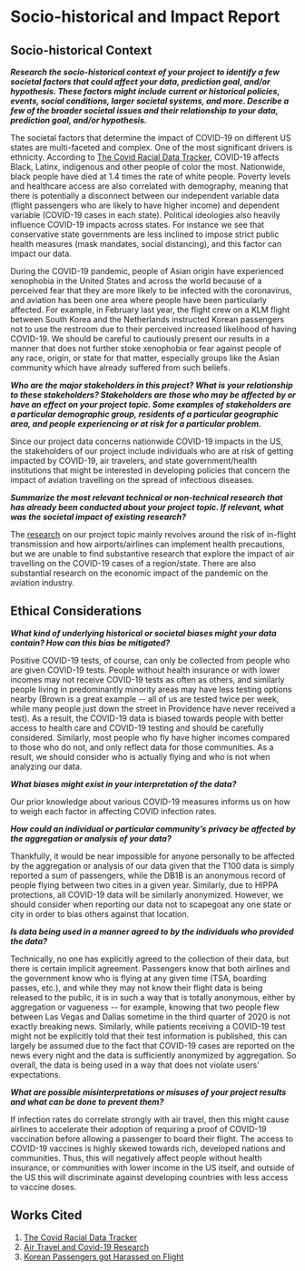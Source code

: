 # Socio-historical and Impact Report

## Socio-historical Context

***Research the socio-historical context of your project to identify a few societal factors that could affect your data, prediction goal, and/or hypothesis. These factors might include current or historical policies, events, social conditions, larger societal systems, and more. Describe a few of the broader societal issues and their relationship to your data, prediction goal, and/or hypothesis.***

The societal factors that determine the impact of COVID-19 on different US states are multi-faceted and complex. One of the most significant drivers is ethnicity.  According to [The Covid Racial Data Tracker](https://covidtracking.com/race), COVID-19 affects Black, Latinx, indigenous and other people of color the most. Nationwide, black people have died at 1.4 times the rate of white people. Poverty levels and healthcare access are also correlated with demography, meaning that there is potentially a disconnect between our independent variable data (flight passengers who are likely to have higher income) and dependent variable (COVID-19 cases in each state). Political ideologies also heavily influence COVID-19 impacts across states. For instance we see that conservative state governments are  less inclined to impose strict public health measures (mask mandates, social distancing), and this factor can impact our data.

During the COVID-19 pandemic, people of Asian origin have experienced xenophobia in the United States and across the world because of a perceived fear that they are more likely to be infected with the coronavirus, and aviation has been one area where people have been particularly affected. For example, in February last year, the flight crew on a KLM flight between South Korea and the Netherlands instructed Korean passengers not to use the restroom due to their perceived increased likelihood of having COVID-19.  We should be careful to cautiously present our results in a manner that does not further stoke xenophobia or fear against people of any race, origin, or state for that matter, especially groups like the Asian community which have already suffered from such beliefs.

***Who are the major stakeholders in this project? What is your relationship to these stakeholders? Stakeholders are those who may be affected by or have an effect on your project topic. Some examples of stakeholders are a particular demographic group, residents of a particular geographic area, and people experiencing or at risk for a particular problem.***

Since our project data concerns nationwide COVID-19 impacts in the US, the stakeholders of our project include  individuals who are at risk of getting impacted by COVID-19, air travelers, and state government/health institutions that might be interested in developing policies that concern the impact of aviation travelling on the spread of infectious diseases.

***Summarize the most relevant technical or non-technical research that has already been conducted about your project topic. If relevant, what was the societal impact of existing research?***

The [research](https://www.ncbi.nlm.nih.gov/pmc/articles/PMC7655026/) on our project topic mainly revolves around the risk of in-flight transmission and how airports/airlines can implement health precautions, but we are unable to find substantive research that explore the impact of air travelling on the COVID-19 cases of a region/state. There are also substantial research on the economic impact of the pandemic on the aviation industry.

## Ethical Considerations

***What kind of underlying historical or societal biases might your data contain? How can this bias be mitigated?***

Positive COVID-19 tests, of course, can only be collected from people who are given COVID-19 tests. People without health insurance or with lower incomes may not receive COVID-19 tests as often as others, and similarly people living in predominantly minority areas may have less testing options nearby (Brown is a great example -- all of us are tested twice per week, while many people just down the street in Providence have never received a test). As a result, the COVID-19 data is biased towards people with better access to health care and COVID-19 testing and should be carefully considered. Similarly, most people who fly have higher incomes compared to those who do not, and only reflect data for those communities. As a result, we should consider who is actually flying and who is not when analyzing our data.

***What biases might exist in your interpretation of the data?***

Our prior knowledge about various COVID-19 measures informs us on how to weigh each factor in affecting COVID infection rates.

***How could an individual or particular community’s privacy be affected by the aggregation or analysis of your data?***

Thankfully, it would be near impossible for anyone personally to be affected by the aggregation or analysis of our data given that the T100 data is simply reported a sum of passengers, while the DB1B is an anonymous record of people flying between two cities in a given year. Similarly, due to HIPPA protections, all COVID-19 data will be similarly anonymized. However, we should consider when reporting our data not to scapegoat any one state or city in order to bias others against that location.

***Is data being used in a manner agreed to by the individuals who provided the data?***

Technically, no one has explicitly agreed to the collection of their data, but there is certain implicit agreement. Passengers know that both airlines and the government know who is flying at any given time (TSA, boarding passes, etc.), and while they may not know their flight data is being released to the public, it is in such a way that is totally anonymous, either by aggregation or vagueness -- for example, knowing that two people flew between Las Vegas and Dallas sometime in the third quarter of 2020 is not exactly breaking news. Similarly, while patients receiving a COVID-19 test might not be explicitly told that their test information is published, this can largely be assumed due to the fact that COVID-19 cases are reported on the news every night and the data is sufficiently anonymized by aggregation. So overall, the data is being used in a way that does not violate users’ expectations.

***What are possible misinterpretations or misuses of your project results and what can be done to prevent them?***

If infection rates do correlate strongly with air travel, then this might cause airlines to accelerate their adoption of requiring a proof of COVID-19 vaccination before allowing a passenger to board their flight. The access to COVID-19 vaccines is highly skewed towards rich, developed nations and communities. Thus, this will negatively affect people without health insurance, or communities with lower income in the US itself, and outside of the US this will discriminate against developing countries with less access to vaccine doses.

## Works Cited
1. [The Covid Racial Data Tracker](https://covidtracking.com/race)
2. [Air Travel and Covid-19 Research ](https://www.ncbi.nlm.nih.gov/pmc/articles/PMC7655026/) 
3. [Korean Passengers got Harassed on Flight](http://www.koreaherald.com/view.php?ud=20200214000523)

